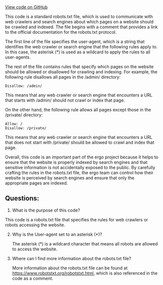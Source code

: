 [View code on GitHub](https://github.com/ergoplatform/ergo/target/streams/_global/assemblyOption/_global/streams/assembly/d1611456b2abd81a733bfc1664ba7823fb3afeb4_dir/panel/robots.txt)

This code is a standard robots.txt file, which is used to communicate with web crawlers and search engines about which pages on a website should be crawled and indexed. The file begins with a comment that provides a link to the official documentation for the robots.txt protocol.

The first line of the file specifies the user-agent, which is a string that identifies the web crawler or search engine that the following rules apply to. In this case, the asterisk (*) is used as a wildcard to apply the rules to all user-agents.

The rest of the file contains rules that specify which pages on the website should be allowed or disallowed for crawling and indexing. For example, the following rule disallows all pages in the /admin/ directory:

    Disallow: /admin/

This means that any web crawler or search engine that encounters a URL that starts with /admin/ should not crawl or index that page.

On the other hand, the following rule allows all pages except those in the /private/ directory:

    Allow: /
    Disallow: /private/

This means that any web crawler or search engine that encounters a URL that does not start with /private/ should be allowed to crawl and index that page.

Overall, this code is an important part of the ergo project because it helps to ensure that the website is properly indexed by search engines and that sensitive information is not accidentally exposed to the public. By carefully crafting the rules in the robots.txt file, the ergo team can control how their website is perceived by search engines and ensure that only the appropriate pages are indexed.
## Questions: 
 1. What is the purpose of this code?
   
   This code is a robots.txt file that specifies the rules for web crawlers or robots accessing the website. 

2. Why is the User-agent set to an asterisk (*)?
   
   The asterisk (*) is a wildcard character that means all robots are allowed to access the website. 

3. Where can I find more information about the robots.txt file?
   
   More information about the robots.txt file can be found at https://www.robotstxt.org/robotstxt.html, which is also referenced in the code as a comment.
